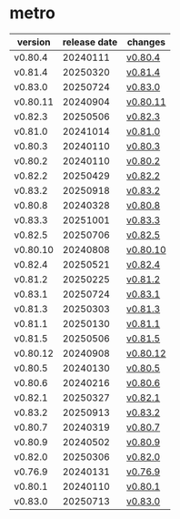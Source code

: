 # metro	


|version|release date|changes|
|---|---|---|
|v0.80.4|20240111|[v0.80.4](./v0.80.4-20240111.md)|
|v0.81.4|20250320|[v0.81.4](./v0.81.4-20250320.md)|
|v0.83.0|20250724|[v0.83.0](./v0.83.0-20250724.md)|
|v0.80.11|20240904|[v0.80.11](./v0.80.11-20240904.md)|
|v0.82.3|20250506|[v0.82.3](./v0.82.3-20250506.md)|
|v0.81.0|20241014|[v0.81.0](./v0.81.0-20241014.md)|
|v0.80.3|20240110|[v0.80.3](./v0.80.3-20240110.md)|
|v0.80.2|20240110|[v0.80.2](./v0.80.2-20240110.md)|
|v0.82.2|20250429|[v0.82.2](./v0.82.2-20250429.md)|
|v0.83.2|20250918|[v0.83.2](./v0.83.2-20250918.md)|
|v0.80.8|20240328|[v0.80.8](./v0.80.8-20240328.md)|
|v0.83.3|20251001|[v0.83.3](./v0.83.3-20251001.md)|
|v0.82.5|20250706|[v0.82.5](./v0.82.5-20250706.md)|
|v0.80.10|20240808|[v0.80.10](./v0.80.10-20240808.md)|
|v0.82.4|20250521|[v0.82.4](./v0.82.4-20250521.md)|
|v0.81.2|20250225|[v0.81.2](./v0.81.2-20250225.md)|
|v0.83.1|20250724|[v0.83.1](./v0.83.1-20250724.md)|
|v0.81.3|20250303|[v0.81.3](./v0.81.3-20250303.md)|
|v0.81.1|20250130|[v0.81.1](./v0.81.1-20250130.md)|
|v0.81.5|20250506|[v0.81.5](./v0.81.5-20250506.md)|
|v0.80.12|20240908|[v0.80.12](./v0.80.12-20240908.md)|
|v0.80.5|20240130|[v0.80.5](./v0.80.5-20240130.md)|
|v0.80.6|20240216|[v0.80.6](./v0.80.6-20240216.md)|
|v0.82.1|20250327|[v0.82.1](./v0.82.1-20250327.md)|
|v0.83.2|20250913|[v0.83.2](./v0.83.2-20250913.md)|
|v0.80.7|20240319|[v0.80.7](./v0.80.7-20240319.md)|
|v0.80.9|20240502|[v0.80.9](./v0.80.9-20240502.md)|
|v0.82.0|20250306|[v0.82.0](./v0.82.0-20250306.md)|
|v0.76.9|20240131|[v0.76.9](./v0.76.9-20240131.md)|
|v0.80.1|20240110|[v0.80.1](./v0.80.1-20240110.md)|
|v0.83.0|20250713|[v0.83.0](./v0.83.0-20250713.md)|

